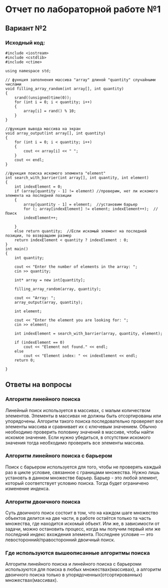 # Отчет по лабораторной работе №1
## Вариант №2
### Исходный код:
```
#include <iostream>
#include <cstdlib>
#include <ctime>

using namespace std;

// функция заполнения массива "array" длиной "quantity" случайными числами 
void filling_array_random(int array[], int quantity)
{
    srand((unsigned)time(0));
    for (int i = 0; i < quantity; i++)
    {
        array[i] = rand() % 10;
    }
}

//функция вывода массива на экран
void array_output(int array[], int quantity)
{
    for (int i = 0; i < quantity; i++)
    {
        cout << array[i] << " ";
    }
    cout << endl;
}

//функция поиска искомого элемента "element" 
int search_with_barrier(int array[], int quantity, int element)
{
    int indexElement = 0;
    if (array[quantity - 1] != element) //проверим, нет ли искомого элемента на последней позиции
    {
        array[quantity - 1] = element;  //установим барьер
        for (; array[indexElement] != element; indexElement++);  //Поиск
        indexElement++;

    }
    else return quantity;  //Если искомый элемент на последней позиции, то возвращаем размер
    return indexElement < quantity ? indexElement : 0;
}
int main()
{
    int quantity;

    cout << "Enter the number of elements in the array: ";
    cin >> quantity;

    int* array = new int[quantity];

    filling_array_random(array, quantity);

    cout << "Array: ";
    array_output(array, quantity);

    int element;

    cout << "Enter the element you are looking for: ";
    cin >> element;

    int indexElement = search_with_barrier(array, quantity, element);

    if (indexElement == 0)
        cout << "Element not found." << endl;
    else
        cout << "Element index: " << indexElement << endl;
    return 0;

}
```

## Ответы на вопросы
### Алгоритм линейного поиска
Линейный поиск используется в массивах, 
с малым количеством элементов. Элементы в массивах не должны быть 
отсортированы или упорядочены. Алгоритм такого поиска 
последовательно проверяет все элементы массива и сравнивает их с ключевым значением. 
Обычно необходимо проверить половину значений в массиве, 
чтобы найти искомое значение. Если нужно убедиться, в отсутствии искомого значения 
тогда необходимо проверить все элементы массива.

### Алгоритм линейного поиска с барьером
Поиск с барьером используется для того, чтобы не проверять каждый раз 
в цикле условие, связанное с границами множества. Нужно лишь
установть в данном множестве барьер. Барьер - это 
любой элемент, который соответствует условию поиска. 
Тогда будет ограничено изменение индекса.

### Алгоритм двоичного поиска
Суть двоичного поиск состоит в том, что на каждом шаге множество объектов 
делится на две части, в работе остаётся только та часть множества, где находится 
искомый объект. Или же, в зависимости от задачи, можно 
остановить процесс, когда мы получим первый или же последний индекс 
вхождения элемента. 
Последнее условие — это левосторонний/правосторонний двоичный поиск.

### Где используются вышеописанные алгоритмы поиска
Алгоритм линейного поиска и линейного поиска с барьероми используются 
для поиска в любых множествах(массивах), 
а алгоритм двоичного поиска только в  упорядоченных(отсортированных)
множествах(массивах).

